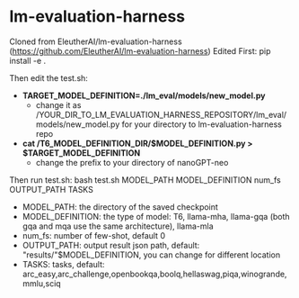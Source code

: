 # lm-evaluation-harness
Cloned from EleutherAI/lm-evaluation-harness (https://github.com/EleutherAI/lm-evaluation-harness)
Edited 
First: pip install -e .

Then edit the test.sh:
 - **TARGET_MODEL_DEFINITION=./lm_eval/models/new_model.py** 
   - change it as /YOUR_DIR_TO_LM_EVALUATION_HARNESS_REPOSITORY/lm_eval/models/new_model.py for your directory to lm-evaluation-harness repo
 - **cat /T6_MODEL_DEFINITION_DIR/$MODEL_DEFINITION.py > $TARGET_MODEL_DEFINITION**
   - change the prefix to your directory of nanoGPT-neo

Then run test.sh: bash test.sh MODEL_PATH MODEL_DEFINITION num_fs OUTPUT_PATH TASKS
 - MODEL_PATH: the directory of the saved checkpoint
 - MODEL_DEFINITION: the type of model: T6, llama-mha, llama-gqa (both gqa and mqa use the same architecture), llama-mla
 - num_fs: number of few-shot, default 0
 - OUTPUT_PATH: output result json path, default: "results/"$MODEL_DEFINITION, you can change for different location
 - TASKS: tasks, default: arc_easy,arc_challenge,openbookqa,boolq,hellaswag,piqa,winogrande,mmlu,sciq
